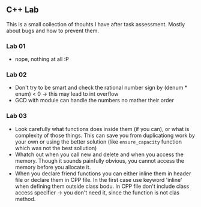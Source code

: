 ## C++ Lab 
This is a small collection of thouhts I have after task assessment. Mostly about bugs and how to prevent them.

### Lab 01
- nope, nothing at all :P

### Lab 02
- Don't try to be smart and check the rational number sign by (denum * enum) < 0 -> this may lead to int overflow
- GCD with module can handle the numbers no mather their order

### Lab 03
- Look carefully what functions does inside them (if you can), or what is complexity of those things. This can save you from duplicationg work by your own or using the better solution (like `ensure_capacity` function which was not the best sollution)
- Whatch out when you call new and delete and when you access the memory. Though it sounds painfully obvious, you cannot access the memory before you allocate it.
- When you declare friend functions you can either inline them in header file or declare them in CPP file. In the first case use keyword 'inline' when defining them outside class bodu. In CPP file don't include class access specifier -> you don't need it, since the function is not clas method.
